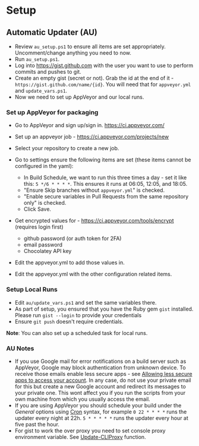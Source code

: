 # Setup

## Automatic Updater (AU)

* Review `au_setup.ps1` to ensure all items are set appropriately. Uncomment/change anything you need to now.
* Run `au_setup.ps1`.
* Log into https://gist.github.com with the user you want to use to perform commits and pushes to git.
* Create an empty gist (secret or not). Grab the id at the end of it - `https://gist.github.com/name/{id}`. You will need that for `appveyor.yml` and `update_vars.ps1`.
* Now we need to set up AppVeyor and our local runs.

### Set up AppVeyor for packaging
* Go to AppVeyor and sign up/sign in. https://ci.appveyor.com/
* Set up an appveyor job - https://ci.appveyor.com/projects/new
* Select your repository to create a new job.
* Go to settings ensure the following items are set (these items cannot be configured in the yaml):
  * In Build Schedule, we want to run this three times a day - set it like this: `5 */6 * * * *`. This ensures it runs at 06:05, 12:05, and 18:05.
  * "Ensure Skip branches without `appveyor.yml`" is checked.
  * "Enable secure variables in Pull Requests from the same repository only" is checked.
  * Click Save.

* Get encrypted values for - https://ci.appveyor.com/tools/encrypt (requires login first)
  * github password (or auth token for 2FA)
  * email password
  * Chocolatey API key
* Edit the appveyor.yml to add those values in.
* Edit the appveyor.yml with the other configuration related items.

### Setup Local Runs
* Edit `au/update_vars.ps1` and set the same variables there.
* As part of setup, you ensured that you have the Ruby gem `gist` installed. Please run `gist --login` to provide your credentials
* Ensure `git push` doesn't require credentials.

**Note**: You can also set up a scheduled task for local runs.

### AU Notes

* If you use Google mail for error notifications on a build server such as AppVeyor, Google may block authentication from unknown device. To receive those emails enable less secure apps - see [Allowing less secure apps to access your account](https://support.google.com/accounts/answer/6010255?hl=en). In any case, do not use your private email for this but create a new Google account and redirect its messages to your private one. This wont affect you if you run the scripts from your own machine from which you usually access the email.
* If you are using AppVeyor you should schedule your build under the _General_ options using [Cron](http://www.nncron.ru/help/EN/working/cron-format.htm) syntax, for example `0 22 * * * *` runs the updater every night at 22h. `5 * * * * *` runs the updater every hour at five past the hour.
* For gist to work the over proxy you need to set console proxy environment variable. See [Update-CLIProxy](https://github.com/majkinetor/posh/blob/master/MM_Network/Update-CLIProxy.ps1) function.
